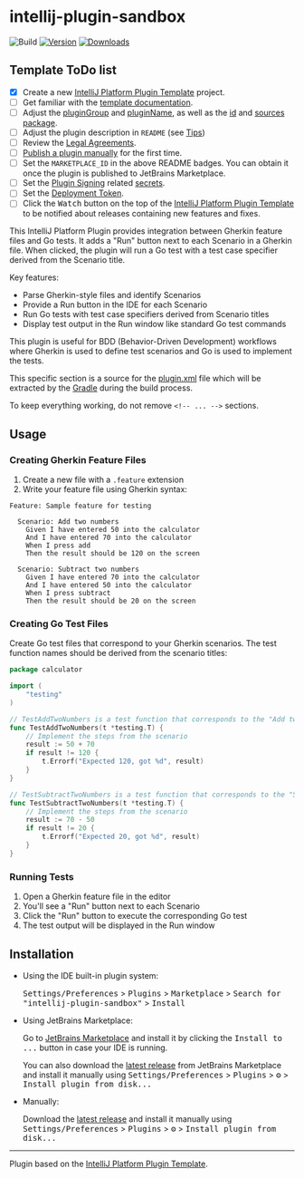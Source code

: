 # intellij-plugin-sandbox

![Build](https://github.com/lucernae/intellij-plugin-sandbox/workflows/Build/badge.svg)
[![Version](https://img.shields.io/jetbrains/plugin/v/MARKETPLACE_ID.svg)](https://plugins.jetbrains.com/plugin/MARKETPLACE_ID)
[![Downloads](https://img.shields.io/jetbrains/plugin/d/MARKETPLACE_ID.svg)](https://plugins.jetbrains.com/plugin/MARKETPLACE_ID)

## Template ToDo list
- [x] Create a new [IntelliJ Platform Plugin Template][template] project.
- [ ] Get familiar with the [template documentation][template].
- [ ] Adjust the [pluginGroup](./gradle.properties) and [pluginName](./gradle.properties), as well as the [id](./src/main/resources/META-INF/plugin.xml) and [sources package](./src/main/kotlin).
- [ ] Adjust the plugin description in `README` (see [Tips][docs:plugin-description])
- [ ] Review the [Legal Agreements](https://plugins.jetbrains.com/docs/marketplace/legal-agreements.html?from=IJPluginTemplate).
- [ ] [Publish a plugin manually](https://plugins.jetbrains.com/docs/intellij/publishing-plugin.html?from=IJPluginTemplate) for the first time.
- [ ] Set the `MARKETPLACE_ID` in the above README badges. You can obtain it once the plugin is published to JetBrains Marketplace.
- [ ] Set the [Plugin Signing](https://plugins.jetbrains.com/docs/intellij/plugin-signing.html?from=IJPluginTemplate) related [secrets](https://github.com/JetBrains/intellij-platform-plugin-template#environment-variables).
- [ ] Set the [Deployment Token](https://plugins.jetbrains.com/docs/marketplace/plugin-upload.html?from=IJPluginTemplate).
- [ ] Click the <kbd>Watch</kbd> button on the top of the [IntelliJ Platform Plugin Template][template] to be notified about releases containing new features and fixes.

<!-- Plugin description -->
This IntelliJ Platform Plugin provides integration between Gherkin feature files and Go tests. It adds a "Run" button next to each Scenario in a Gherkin file. When clicked, the plugin will run a Go test with a test case specifier derived from the Scenario title.

Key features:
- Parse Gherkin-style files and identify Scenarios
- Provide a Run button in the IDE for each Scenario
- Run Go tests with test case specifiers derived from Scenario titles
- Display test output in the Run window like standard Go test commands

This plugin is useful for BDD (Behavior-Driven Development) workflows where Gherkin is used to define test scenarios and Go is used to implement the tests.

This specific section is a source for the [plugin.xml](/src/main/resources/META-INF/plugin.xml) file which will be extracted by the [Gradle](/build.gradle.kts) during the build process.

To keep everything working, do not remove `<!-- ... -->` sections. 
<!-- Plugin description end -->

## Usage

### Creating Gherkin Feature Files

1. Create a new file with a `.feature` extension
2. Write your feature file using Gherkin syntax:

```gherkin
Feature: Sample feature for testing

  Scenario: Add two numbers
    Given I have entered 50 into the calculator
    And I have entered 70 into the calculator
    When I press add
    Then the result should be 120 on the screen

  Scenario: Subtract two numbers
    Given I have entered 70 into the calculator
    And I have entered 50 into the calculator
    When I press subtract
    Then the result should be 20 on the screen
```

### Creating Go Test Files

Create Go test files that correspond to your Gherkin scenarios. The test function names should be derived from the scenario titles:

```go
package calculator

import (
	"testing"
)

// TestAddTwoNumbers is a test function that corresponds to the "Add two numbers" scenario
func TestAddTwoNumbers(t *testing.T) {
	// Implement the steps from the scenario
	result := 50 + 70
	if result != 120 {
		t.Errorf("Expected 120, got %d", result)
	}
}

// TestSubtractTwoNumbers is a test function that corresponds to the "Subtract two numbers" scenario
func TestSubtractTwoNumbers(t *testing.T) {
	// Implement the steps from the scenario
	result := 70 - 50
	if result != 20 {
		t.Errorf("Expected 20, got %d", result)
	}
}
```

### Running Tests

1. Open a Gherkin feature file in the editor
2. You'll see a "Run" button next to each Scenario
3. Click the "Run" button to execute the corresponding Go test
4. The test output will be displayed in the Run window

## Installation

- Using the IDE built-in plugin system:

  <kbd>Settings/Preferences</kbd> > <kbd>Plugins</kbd> > <kbd>Marketplace</kbd> > <kbd>Search for "intellij-plugin-sandbox"</kbd> >
  <kbd>Install</kbd>

- Using JetBrains Marketplace:

  Go to [JetBrains Marketplace](https://plugins.jetbrains.com/plugin/MARKETPLACE_ID) and install it by clicking the <kbd>Install to ...</kbd> button in case your IDE is running.

  You can also download the [latest release](https://plugins.jetbrains.com/plugin/MARKETPLACE_ID/versions) from JetBrains Marketplace and install it manually using
  <kbd>Settings/Preferences</kbd> > <kbd>Plugins</kbd> > <kbd>⚙️</kbd> > <kbd>Install plugin from disk...</kbd>

- Manually:

  Download the [latest release](https://github.com/lucernae/intellij-plugin-sandbox/releases/latest) and install it manually using
  <kbd>Settings/Preferences</kbd> > <kbd>Plugins</kbd> > <kbd>⚙️</kbd> > <kbd>Install plugin from disk...</kbd>


---
Plugin based on the [IntelliJ Platform Plugin Template][template].

[template]: https://github.com/JetBrains/intellij-platform-plugin-template
[docs:plugin-description]: https://plugins.jetbrains.com/docs/intellij/plugin-user-experience.html#plugin-description-and-presentation
